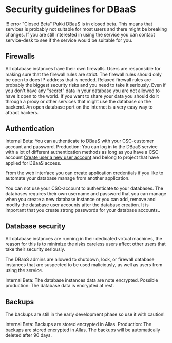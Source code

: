 # Security guidelines for DBaaS
!!! error "Closed Beta"
    Pukki DBaaS is in closed beta. This means that services is probably not suitable for most users
    and there might be breaking changes. If you are still interested in using the service you can
    contact service-desk to see if the service would be suitable for you.

## Firewalls
All database instances have their own firewalls. Users are responsible for making sure that the firewall rules are strict. The firewall rules should only be open to does IP-address that is needed. Relaxed firewall rules are probably the biggest security risks and you need to take it seriously. Even if you don't have any "secret" data in your database you are not allowed to have it open to the world. If you want to share your data you should do it through a proxy or other services that might use the database on the backend. An open database port on the internet is a very easy way to attract hackers. 

## Authentication

Internal Beta: You can authenticate to DBaaS with your CSC-customer account and password. 
Production: You can log in to the DBaaS service with a lot of different authentication methods as long as you have a CSC-account [Create user a new user account](../../../accounts/how-to-create-new-user-account/) and belong to project that have applied for DBaaS access.

From the web interface you can create application credentials if you like to automate your database manage from another application.

You can not use your CSC-account to authenticate to your databases. The databases requires their own username and password that you can manage when you create a new database instance or you can add, remove and modify the database user accounts after the database creation. It is important that you create strong passwords for your database accounts..

## Database security
All database instances are running in their dedicated virtual machines, the reason for this is to minimize the risks careless users affect other users that take their security seriously.

The DBaaS admins are allowed to shutdown, lock, or firewall database instances that are suspected to be used maliciously, as well as users from using the service. 

Internal Beta: The database instances data are note encrypted.
Possible production: The database data is encrypted at rest.

## Backups

The backups are still in the early development phase so use it with caution!

Internal Beta: Backups are stored encrypted in Allas.
Production: The backups are stored encrypted in Allas. The backups will be automatically deleted after 90 days.

